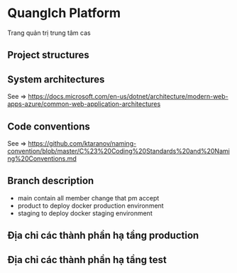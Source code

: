 ﻿# QuangIch Platform

Trang quản trị trung tâm cas

## Project structures

## System architectures

 See => <https://docs.microsoft.com/en-us/dotnet/architecture/modern-web-apps-azure/common-web-application-architectures>

## Code conventions

 See => <https://github.com/ktaranov/naming-convention/blob/master/C%23%20Coding%20Standards%20and%20Naming%20Conventions.md>

## Branch description

- main contain all member change that pm accept
- product to deploy docker production environment
- staging to deploy docker staging environment

## Địa chỉ các thành phần hạ tầng production

## Địa chỉ các thành phần hạ tầng test
